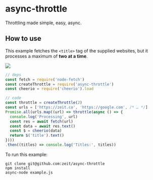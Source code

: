 # async-throttle

Throttling made simple, easy, async.

## How to use

This example fetches the `<title>` tag of the supplied websites,
but it processes a maximum of **two at a time**.

![](https://cldup.com/QstcrynRNT.gif)

```js
// deps
const fetch = require('node-fetch')
const createThrottle = require('async-throttle')
const cheerio = require('cheerio').load

// code
const throttle = createThrottle(2)
const urls = ['https://zeit.co', 'https://google.com', /* … */]
Promise.all(urls.map((url) => throttle(async () => {
  console.log('Processing', url)
  const res = await fetch(url)
  const data = await res.text()
  const $ = cheerio(data)
  return $('title').text()
})))
.then((titles) => console.log('Titles:', titles))
```

To run this example:

```
git clone git@github.com:zeit/async-throttle
npm install
async-node example.js
```
